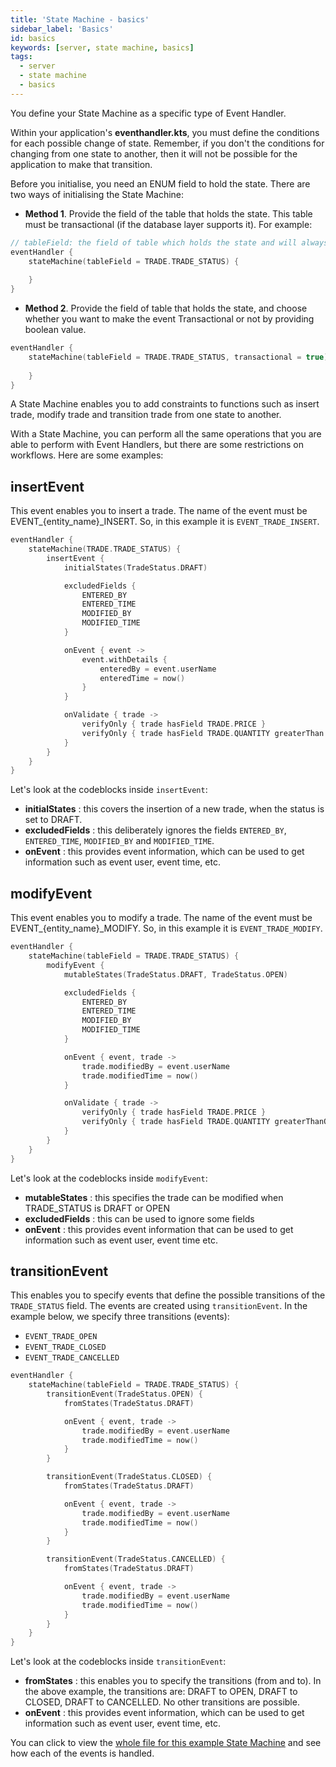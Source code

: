 ```yaml
---
title: 'State Machine - basics'
sidebar_label: 'Basics'
id: basics
keywords: [server, state machine, basics]
tags:
  - server
  - state machine
  - basics
---
```


You define your State Machine as a specific type of Event Handler. 

Within your application's **eventhandler.kts**, you must define the conditions for each possible change of state. Remember, if you don't the conditions for changing from one state to another, then it will not be possible for the application to make that transition.

Before you initialise, you need an ENUM field to hold the state. There are two ways of initialising the State Machine:


- **Method 1**. Provide the field of the table that holds the state. This table must be transactional (if the database layer supports it). For example:
```kotlin
// tableField: the field of table which holds the state and will always be transaction if the database layer supports it.
eventHandler {
    stateMachine(tableField = TRADE.TRADE_STATUS) {
        
    }
}
```

- **Method 2**. Provide the field of table that holds the state, and choose whether you want to make the event Transactional or not by providing boolean value.
```kotlin
eventHandler {
    stateMachine(tableField = TRADE.TRADE_STATUS, transactional = true) {
        
    }
}
````

A State Machine enables you to add constraints to functions such as insert trade, modify trade and transition trade from one state to another.

With a State Machine, you can perform all the same operations that you are able to perform with Event Handlers, but there are some restrictions on workflows. Here are some examples:

## insertEvent

This event enables you to insert a trade. The name of the event must be EVENT_{entity_name}_INSERT. So, in this example it is `EVENT_TRADE_INSERT`.

```kotlin
eventHandler {
    stateMachine(TRADE.TRADE_STATUS) {
        insertEvent {
            initialStates(TradeStatus.DRAFT)

            excludedFields {
                ENTERED_BY
                ENTERED_TIME
                MODIFIED_BY
                MODIFIED_TIME
            }

            onEvent { event ->
                event.withDetails {
                    enteredBy = event.userName
                    enteredTime = now()
                }
            }

            onValidate { trade ->
                verifyOnly { trade hasField TRADE.PRICE }
                verifyOnly { trade hasField TRADE.QUANTITY greaterThan 0 }
            }
        }
    }
}
```

Let's look at the codeblocks inside `insertEvent`:

- **initialStates** : this covers the insertion of a new trade, when the status is set to DRAFT. 
- **excludedFields** : this deliberately ignores the fields `ENTERED_BY`, `ENTERED_TIME`, `MODIFIED_BY` and `MODIFIED_TIME`. 
- **onEvent** : this provides event information, which can be used to get information such as event user, event time, etc.

## modifyEvent

This event enables you to modify a trade. The name of the event must be EVENT_{entity_name}_MODIFY. So, in this example it is `EVENT_TRADE_MODIFY`.

```kotlin
eventHandler {
    stateMachine(tableField = TRADE.TRADE_STATUS) {
        modifyEvent {
            mutableStates(TradeStatus.DRAFT, TradeStatus.OPEN)

            excludedFields {
                ENTERED_BY
                ENTERED_TIME
                MODIFIED_BY
                MODIFIED_TIME
            }

            onEvent { event, trade ->
                trade.modifiedBy = event.userName
                trade.modifiedTime = now()
            }

            onValidate { trade ->
                verifyOnly { trade hasField TRADE.PRICE }
                verifyOnly { trade hasField TRADE.QUANTITY greaterThanOrEqual 0 }
            }
        }
    }
}
```

Let's look at the codeblocks inside `modifyEvent`:

- **mutableStates** : this specifies the trade can be modified when TRADE_STATUS is DRAFT or OPEN
- **excludedFields** : this can be used to ignore some fields
- **onEvent** : this provides event information that can be used to get information such as event user, event time etc.

## transitionEvent

This enables you to specify events that define the possible transitions of the `TRADE_STATUS` field. The events are created using `transitionEvent`. In the example below, we specify three transitions (events): 

- `EVENT_TRADE_OPEN`
- `EVENT_TRADE_CLOSED`
- `EVENT_TRADE_CANCELLED`

```kotlin
eventHandler {
    stateMachine(tableField = TRADE.TRADE_STATUS) {
        transitionEvent(TradeStatus.OPEN) {
            fromStates(TradeStatus.DRAFT)

            onEvent { event, trade ->
                trade.modifiedBy = event.userName
                trade.modifiedTime = now()
            }
        }

        transitionEvent(TradeStatus.CLOSED) {
            fromStates(TradeStatus.DRAFT)

            onEvent { event, trade ->
                trade.modifiedBy = event.userName
                trade.modifiedTime = now()
            }
        }

        transitionEvent(TradeStatus.CANCELLED) {
            fromStates(TradeStatus.DRAFT)

            onEvent { event, trade ->
                trade.modifiedBy = event.userName
                trade.modifiedTime = now()
            }
        }
    }
}
```

Let's look at the codeblocks inside `transitionEvent`:

- **fromStates** : this enables you to specify the transitions (from and to). In the above example, the transitions are: DRAFT to OPEN, DRAFT to CLOSED, DRAFT to CANCELLED. No other transitions are possible.
- **onEvent** : this provides event information, which can be used to get information such as event user, event time, etc.

You can click to view the [whole file for this example State Machine](../../../server/state-machine/examples/) and see how each of the events is handled.
